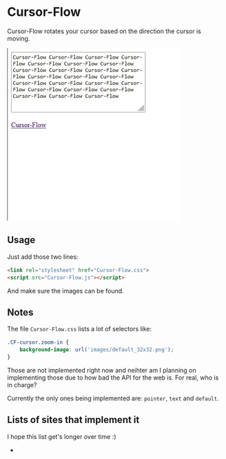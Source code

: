 # Cursor-Flow

Cursor-Flow rotates your cursor based on the direction the cursor is moving.

![alt text](Cursor-Flow.gif)


## Usage

Just add those two lines:

```html
<link rel="stylesheet" href="Cursor-Flow.css">
<script src="Cursor-Flow.js"></script>
```

And make sure the images can be found.

## Notes

The file `Cursor-Flow.css` lists a lot of selectors like:
```css
.CF-cursor.zoom-in {
    background-image: url('images/default_32x32.png');
}
```

Those are not implemented right now and neihter am I planning on implementing those due to how bad the API for the web is. For real, who is in charge?

Currently the only ones being implemented are: `pointer`, `text` and `default`.


## Lists of sites that implement it

I hope this list get's longer over time :)

- 



<!-- 

For making a bookmark to test it on any page:

```js
javascript:(function() {
  console.log("ok");
  var script = document.createElement('script');
  script.src = 'http://localhost:8000/pointer.js';
  document.body.appendChild(script);

  var styles = document.createElement('link');
  styles.rel = 'stylesheet';
  styles.type = 'text/css';
  styles.href = 'http://localhost:8000/pointer-styles.css';
  document.head.appendChild(styles);
})()
``` -->
